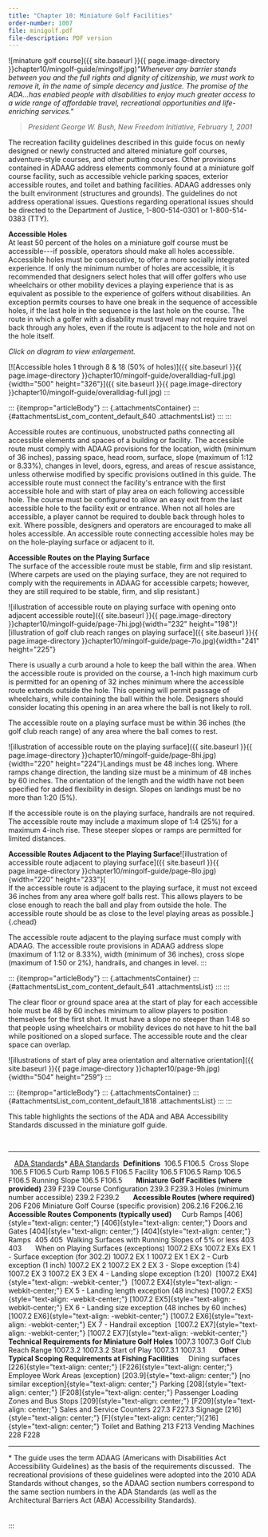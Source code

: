 ```yaml
---
title: "Chapter 10: Miniature Golf Facilities"
order-number: 1007
file: minigolf.pdf
file-description: PDF version
---
```


![minature golf
course]({{ site.baseurl }}{{ page.image-directory }}chapter10/mingolf-guide/mingolf.jpg)*\"Whenever
any barrier stands between you and the full rights and dignity of
citizenship, we must work to remove it, in the name of simple decency
and justice. The promise of the ADA\...has enabled people with
disabilities to enjoy much greater access to a wide range of affordable
travel, recreational opportunities and life-enriching services.\"*

> *President George W. Bush, New Freedom Initiative, February 1, 2001*

The recreation facility guidelines described in this guide focus on
newly designed or newly constructed and altered miniature golf courses,
adventure-style courses, and other putting courses. Other provisions
contained in ADAAG address elements commonly found at a miniature golf
course facility, such as accessible vehicle parking spaces, exterior
accessible routes, and toilet and bathing facilities. ADAAG addresses
only the built environment (structures and grounds). The guidelines do
not address operational issues. Questions regarding operational issues
should be directed to the Department of Justice, 1-800-514-0301 or
1-800-514-0383 (TTY).

**Accessible Holes**\
At least 50 percent of the holes on a miniature golf course must be
accessible---if possible, operators should make all holes accessible.
Accessible holes must be consecutive, to offer a more socially
integrated experience. If only the minimum number of holes are
accessible, it is recommended that designers select holes that will
offer golfers who use wheelchairs or other mobility devices a playing
experience that is as equivalent as possible to the experience of
golfers without disabilities. An exception permits courses to have one
break in the sequence of accessible holes, if the last hole in the
sequence is the last hole on the course. The route in which a golfer
with a disability must travel may not require travel back through any
holes, even if the route is adjacent to the hole and not on the hole
itself.

*Click on diagram to view enlargement.*

[![Accessible holes 1 through 8 & 18 (50% of
holes)]({{ site.baseurl }}{{ page.image-directory }}chapter10/mingolf-guide/overalldiag-full.jpg){width="500"
height="326"}]({{ site.baseurl }}{{ page.image-directory }}chapter10/mingolf-guide/overalldiag-full.jpg)
:::

::: {itemprop="articleBody"}
::: {.attachmentsContainer}
::: {#attachmentsList_com_content_default_640 .attachmentsList}
:::
:::

Accessible routes are continuous, unobstructed paths connecting all
accessible elements and spaces of a building or facility. The accessible
route must comply with ADAAG provisions for the location, width (minimum
of 36 inches), passing space, head room, surface, slope (maximum of 1:12
or 8.33%), changes in level, doors, egress, and areas of rescue
assistance, unless otherwise modified by specific provisions outlined in
this guide. The accessible route must connect the facility's entrance
with the first accessible hole and with start of play area on each
following accessible hole. The course must be configured to allow an
easy exit from the last accessible hole to the facility exit or
entrance. When not all holes are accessible, a player cannot be required
to double back through holes to exit. Where possible, designers and
operators are encouraged to make all holes accessible. An accessible
route connecting accessible holes may be on the hole-playing surface or
adjacent to it.

**Accessible Routes on the Playing Surface**\
The surface of the accessible route must be stable, firm and slip
resistant. (Where carpets are used on the playing surface, they are not
required to comply with the requirements in ADAAG for accessible
carpets; however, they are still required to be stable, firm, and slip
resistant.)

![illustration of accessible route on playing surface with opening onto
adjacent accessible
route]({{ site.baseurl }}{{ page.image-directory }}chapter10/mingolf-guide/page-7hi.jpg){width="232"
height="198"}![illustration of golf club reach ranges on playing
surface]({{ site.baseurl }}{{ page.image-directory }}chapter10/mingolf-guide/page-7lo.jpg){width="241"
height="225"}

There is usually a curb around a hole to keep the ball within the area.
When the accessible route is provided on the course, a 1-inch high
maximum curb is permitted for an opening of 32 inches minimum where the
accessible route extends outside the hole. This opening will permit
passage of wheelchairs, while containing the ball within the hole.
Designers should consider locating this opening in an area where the
ball is not likely to roll.

The accessible route on a playing surface must be within 36 inches (the
golf club reach range) of any area where the ball comes to rest.

![illustration of accessible route on the playing
surface]({{ site.baseurl }}{{ page.image-directory }}chapter10/mingolf-guide/page-8hi.jpg){width="220"
height="224"}Landings must be 48 inches long. Where ramps change
direction, the landing size must be a minimum of 48 inches by 60 inches.
The orientation of the length and the width have not been specified for
added flexibility in design. Slopes on landings must be no more than
1:20 (5%).

If the accessible route is on the playing surface, handrails are not
required. The accessible route may include a maximum slope of 1:4 (25%)
for a maximum 4-inch rise. These steeper slopes or ramps are permitted
for limited distances.

**Accessible Routes Adjacent to the Playing Surface**![illustration of
accessible route adjacent to playing
surface]({{ site.baseurl }}{{ page.image-directory }}chapter10/mingolf-guide/page-8lo.jpg){width="220"
height="233"}[\
If the accessible route is adjacent to the playing surface, it must not
exceed 36 inches from any area where golf balls rest. This allows
players to be close enough to reach the ball and play from outside the
hole. The accessible route should be as close to the level playing areas
as possible.]{.chead}

The accessible route adjacent to the playing surface must comply with
ADAAG. The accessible route provisions in ADAAG address slope (maximum
of 1:12 or 8.33%), width (minimum of 36 inches), cross slope (maximum of
1:50 or 2%), handrails, and changes in level.
:::

::: {itemprop="articleBody"}
::: {.attachmentsContainer}
::: {#attachmentsList_com_content_default_641 .attachmentsList}
:::
:::

The clear floor or ground space area at the start of play for each
accessible hole must be 48 by 60 inches minimum to allow players to
position themselves for the first shot. It must have a slope no steeper
than 1:48 so that people using wheelchairs or mobility devices do not
have to hit the ball while positioned on a sloped surface. The
accessible route and the clear space can overlap.

![illustrations of start of play area orientation and alternative
orientation]({{ site.baseurl }}{{ page.image-directory }}chapter10/page-9h.jpg){width="504"
height="259"}
:::

::: {itemprop="articleBody"}
::: {.attachmentsContainer}
::: {#attachmentsList_com_content_default_1818 .attachmentsList}
:::
:::

This table highlights the sections of the ADA and ABA Accessibility
Standards discussed in the miniature golf guide.

 

  -------------------------------------------------------------- --------------------------------------------------------------------------------------------------------- -------------------------------------------------------------------------------------------------------
                                                                   [ADA Standards](/guidelines-and-standards/buildings-and-sites/about-the-ada-standards/ada-standards)\*   [ABA Standards](/guidelines-and-standards/buildings-and-sites/about-the-aba-standards/aba-standards) 
  **Definitions**                                                                                                  106.5                                                                                                   F106.5 
  Cross Slope                                                                                                      106.5                                                                                                   F106.5
  Curb Ramp                                                                                                        106.5                                                                                                   F106.5
  Facility                                                                                                         106.5                                                                                                   F106.5
  Ramp                                                                                                             106.5                                                                                                   F106.5
  Running Slope                                                                                                    106.5                                                                                                   F106.5
                                                                                                                                                                                                                               
  **Miniature Golf Facilities (where provided)**                                                                    239                                                                                                     F239
  Course Configuration                                                                                             239.3                                                                                                   F239.3
  Holes (minimum number accessible)                                                                                239.2                                                                                                   F239.2
                                                                                                                                                                                                                               
  **Accessible Routes (where required)**                                                                            206                                                                                                     F206
  Miniature Golf Course (specific provision)                                                                     206.2.16                                                                                                 F206.2.16
                                                                                                                                                                                                                               
  **Accessible Routes Components (typically used)**                                                                                                                                                                            
  Curb Ramps                                                                                        [406]{style="text-align: center;"}                                                                       [406]{style="text-align: center;"}
  Doors and Gates                                                                                   [404]{style="text-align: center;"}                                                                       [404]{style="text-align: center;"}
  Ramps                                                                                                             405                                                                                                     405 
  Walking Surfaces with Running Slopes of 5% or less                                                                403                                                                                                      403
                                                                                                                                                                                                                               
  When on Playing Surfaces (exceptions)                                                                         1007.2 EXs                                                                                               1007.2 EXs
  EX 1 - Surface exception (for 302.2)                                                                          1007.2 EX 1                                                                                              1007.2 EX 1
  EX 2 - Curb exception (1 inch)                                                                                1007.2 EX 2                                                                                              1007.2 EX 2
  EX 3 - Slope exception (1:4)                                                                                  1007.2 EX 3                                                                                              1007.2 EX 3
  EX 4 - Landing slope exception (1:20)                                                      [1007.2 EX4]{style="text-align: -webkit-center;"}                                                        [1007.2 EX4]{style="text-align: -webkit-center;"}
  EX 5 - Landing length exception (48 inches)                                                [1007.2 EX5]{style="text-align: -webkit-center;"}                                                        [1007.2 EX5]{style="text-align: -webkit-center;"}
  EX 6 - Landing size exception (48 inches by 60 inches)                                     [1007.2 EX6]{style="text-align: -webkit-center;"}                                                        [1007.2 EX6]{style="text-align: -webkit-center;"}
  EX 7 - Handrail exception                                                                  [1007.2 EX7]{style="text-align: -webkit-center;"}                                                        [1007.2 EX7]{style="text-align: -webkit-center;"}
                                                                                                                                                                                                                               
  **Technical Requirements for Miniature Golf Holes**                                                             1007.3                                                                                                   1007.3
  Golf Club Reach Range                                                                                          1007.3.2                                                                                                 1007.3.2
  Start of Play                                                                                                  1007.3.1                                                                                                 1007.3.1
                                                                                                                                                                                                                               
  **Other Typical Scoping Requirements at Fishing Facilities**                                                                                                                                                                 
  Dining surfaces                                                                                   [226]{style="text-align: center;"}                                                                       [F226]{style="text-align: center;"}
  Employee Work Areas (exception)                                                                  [203.9]{style="text-align: center;"}                                                              [no similar exception]{style="text-align: center;"}
  Parking                                                                                           [208]{style="text-align: center;"}                                                                       [F208]{style="text-align: center;"}
  Passenger Loading Zones and Bus Stops                                                             [209]{style="text-align: center;"}                                                                       [F209]{style="text-align: center;"}
  Sales and Service Counters                                                                                       227.3                                                                                                   F227.3
  Signage                                                                                           [216]{style="text-align: center;"}                                                       [F]{style="text-align: center;"}[216]{style="text-align: center;"}
  Toilet and Bathing                                                                                                213                                                                                                     F213
  Vending Machines                                                                                                  228                                                                                                     F228
  -------------------------------------------------------------- --------------------------------------------------------------------------------------------------------- -------------------------------------------------------------------------------------------------------

\* The guide uses the term ADAAG (Americans with Disabilities Act
Accessibility Guidelines) as the basis of the requirements discussed.
 The recreational provisions of these guidelines were adopted into the
2010 ADA Standards without changes, so the ADAAG section numbers
correspond to the same section numbers in the ADA Standards (as well as
the Architectural Barriers Act (ABA) Accessibility Standards).\
\
\
:::
